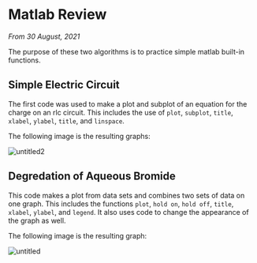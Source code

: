 # Matlab Review     

*From 30 August, 2021*

The purpose of these two algorithms is to practice simple matlab built-in functions. 

## Simple Electric Circuit

The first code was used to make a plot and subplot of an equation for the charge on an rlc circuit. This includes the use of `plot`, `subplot`, `title`, `xlabel`, `ylabel`, `title`, and `linspace`.

The following image is the resulting graphs:

![untitled2](https://user-images.githubusercontent.com/95257867/143971616-4d6a6453-bccc-4089-8e62-407bb9d7eeb2.jpg)


## Degredation of Aqueous Bromide

This code makes a plot from data sets and combines two sets of data on one graph. This includes the functions `plot`, `hold on`, `hold off`, `title`, `xlabel`, `ylabel`, and `legend`. It also uses code to change the appearance of the graph as well. 

The following image is the resulting graph:

![untitled](https://user-images.githubusercontent.com/95257867/143971356-0ac75bab-c54b-4816-8722-ad57744ee135.jpg)

